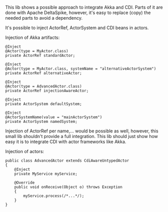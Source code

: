This lib shows a possible approach to integrate Akka and CDI.
Parts of it are done with Apache DeltaSpike, however, it's easy to replace (copy) the needed parts to avoid a dependency.

It's possible to inject ActorRef, ActorSystem and CDI beans in actors.

Injection of Akka artifacts:

    @Inject
    @Actor(type = MyActor.class)
    private ActorRef standardActor;

    @Inject
    @Actor(type = MyActor.class, systemName = "alternativeActorSystem")
    private ActorRef alternativeActor;

    @Inject
    @Actor(type = AdvancedActor.class)
    private ActorRef injectionAwareActor;

    @Inject
    private ActorSystem defaultSystem;

    @Inject
    @ActorSystemName(value = "mainActorSystem")
    private ActorSystem namedSystem;

Injection of ActorRef per name,... would be possible as well, however, this small lib shouldn't provide a full integration.
This lib should just show how easy it is to integrate CDI with actor frameworks like Akka.

Injection of actors:

    public class AdvancedActor extends CdiAwareUntypedActor
    {
        @Inject
        private MyService myService;

        @Override
        public void onReceive(Object o) throws Exception
        {
            myService.process(/*...*/);
        }
    }
